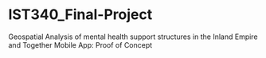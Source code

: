 # IST340_Final-Project
Geospatial Analysis of mental health support structures in the Inland Empire and Together Mobile App: Proof of Concept

